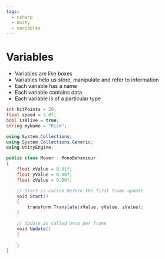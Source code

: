 ```yaml
---
tags:
  - csharp
  - Unity
  - variables
---
```

# Variables

* Variables are like boxes
* Variables help us store, manipulate and refer to information
* Each variable has a name
* Each variable contains data
* Each variable is of a particular type

```c#
int hitPoints = 20;
float speed = 3.8f;
bool isAlive = true;
string myName = "Rick";
```


```c#
using System.Collections;
using System.Collections.Generic;
using UnityEngine;

public class Mover : MonoBehaviour
{
    float xValue = 0.01f;
    float yValue = 0.00f;
    float zValue = 0.00f;

    // Start is called before the first frame update
    void Start()
    {
        transform.Translate(xValue, yValue, zValue);
    }

    // Update is called once per frame
    void Update()
    {
        
    }
}

```





